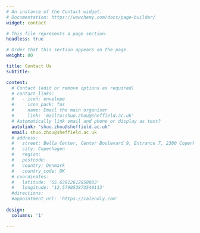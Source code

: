 ```yaml
---
# An instance of the Contact widget.
# Documentation: https://wowchemy.com/docs/page-builder/
widget: contact

# This file represents a page section.
headless: true

# Order that this section appears on the page.
weight: 80

title: Contact Us
subtitle:

content:
  # Contact (edit or remove options as required)
  # contact_links:
  #   - icon: envelope
  #     icon_pack: fas
  #     name: Email the main organiser
  #     link: 'mailto:shuo.zhou@sheffield.ac.uk'
  # Automatically link email and phone or display as text?
  autolink: "shuo.zhou@sheffield.ac.uk"
  email: shuo.zhou@sheffield.ac.uk
  # address:
  #   street: Bella Center, Center Boulevard 9, Entrance 7, 2300 Copenhagen S
  #   city: Copenhagen
  #   region:
  #   postcode: 
  #   country: Denmark
  #   country_code: DK
  # coordinates: 
  #   latitude: '55.63812612858883'
  #   longitude: '12.579053873540113'
  #directions:
  #appointment_url: 'https://calendly.com'
  
design:
  columns: '1'

---
```

